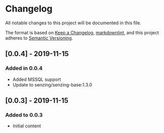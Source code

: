 # Changelog

All notable changes to this project will be documented in this file.

The format is based on [Keep a Changelog](https://keepachangelog.com/en/1.0.0/),
[markdownlint](https://dlaa.me/markdownlint/),
and this project adheres to [Semantic Versioning](https://semver.org/spec/v2.0.0.html).

## [0.0.4] - 2019-11-15

### Added in 0.0.4

- Added MSSQL support
- Update to senzing/senzing-base:1.3.0

## [0.0.3] - 2019-11-15

### Added to 0.0.3

- Initial content
